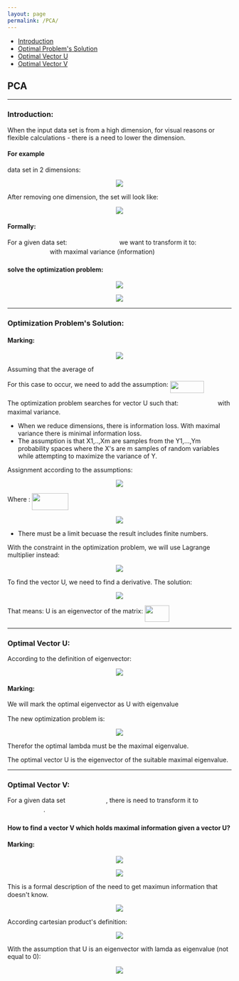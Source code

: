 ```yaml
---
layout: page
permalink: /PCA/
---
```


- [Introduction](#Introduction)
- [Optimal Problem's Solution](#Solution)
- [Optimal Vector U](#Vector)
- [Optimal Vector V](#VVector)


## PCA

<a name='Introduction'></a>

<hr />

### Introduction:

When the input data set is from a high dimension, for visual reasons or flexible calculations - there is a need to lower the dimension.

#### For example
data set in 2 dimensions:
<p align="center">
	<img src="/C096411/image/less9/Capture.JPG" align="middle">
</p>

After removing one dimension, the set will look like:
<p align="center">
	<img src="/C096411/image/less9/Capture1.JPG" align="middle">
</p>

#### Formally:
For a given data set: <img src="/C096411/image/less9/6.svg" align="middle" width="109.698pt" height="14.4258pt"/> we want to transform it to: <img src="/C096411/image/less9/7.svg" align="middle" width="91.2574pt" height="11.8887pt"/> with maximal variance (information)

#### solve the optimization problem:
<p align="center">
	<img src="/C096411/image/less9/8.svg" align="middle">
</p>

<p align="center">
	<img src="/C096411/image/less9/9.svg" align="middle">
</p>

<a name='Solution'></a>

<hr />

### Optimization Problem's Solution:

#### Marking:
<p align="center">
	<img src="/C096411/image/less9/11.svg" align="middle">
</p>

Assuming that the average of <img src="/C096411/image/less9/10.svg" align="middle" width="34.5905pt" height="11.2905pt"/>

For this case to occur, we need to add the assumption: <img src="/C096411/image/less9/13.svg" align="middle" width="76.04pt" height="27.0794pt"/>

The optimization problem searches for vector U such that: <img src="/C096411/image/less9/14.svg" align="middle" width="80.4241pt" height="11.8139pt"/> with maximal variance.

* When we reduce dimensions, there is information loss. With maximal variance there is minimal information loss.
* The assumption is that X1,..,Xm are samples from the Y1,...,Ym probability spaces where the X's are m samples of random variables while attempting to maximize the variance of Y.

Assignment according to the assumptions:

<p align="center">
	<img src="/C096411/image/less9/17.svg" align="middle">
</p>

Where : <img src="/C096411/image/less9/18.svg" align="middle" width="81.9934pt" height="38.7534pt"/>

<p align="center">
	<img src="/C096411/image/less9/19.svg" align="middle">
</p>

* There must be a limit becuase the result includes finite numbers.

With the constraint in the optimization problem, we will use Lagrange multiplier instead:

<p align="center">
	<img src="/C096411/image/less9/20.svg" align="middle">
</p>

To find the vector U, we need to find a derivative. The solution:

<p align="center">
	<img src="/C096411/image/less9/21.svg" align="middle">
</p>

That means: U is an eigenvector of the matrix: <img src="/C096411/image/less9/22.svg" align="middle" width="55.7858pt" height="36.3856pt"/>

<a name='Vector'></a>

<hr />

### Optimal Vector U:

According to the definition of eigenvector: 

<p align="center">
	<img src="/C096411/image/less9/23.svg" align="middle">
</p> 

#### Marking:
We will mark the optimal eigenvector as U with eigenvalue <img src="/C096411/image/less9/24.svg" align="middle" width="7.68736pt" height="9.34643pt"/>

The new optimization problem is:
<p align="center">
	<img src="/C096411/image/less9/25.svg" align="middle">
</p>

Therefor the optimal lambda must be the maximal eigenvalue.

The optimal vector U is the eigenvector of the suitable maximal eigenvalue.

<a name='VVector'></a>

<hr />

### Optimal Vector V:

For a given data set <img src="/C096411/image/less9/27.svg" align="middle" width="87.5006pt" height="14.4258pt"/>, there is need to transform it to <img src="/C096411/image/less9/28.svg" align="middle" width="80.997pt" height="13.9772pt"/>.

#### How to find a vector V which holds maximal information given a vector U?

#### Marking:
<p align="center">
	<img src="/C096411/image/less9/29.svg" align="middle">
</p>

<p align="center">
	<img src="/C096411/image/less9/30.svg" align="middle">
</p>

This is a formal description of the need to get maximun information that <img src="/C096411/image/less9/31.svg" align="middle" width="11.1924pt" height="8.41179pt"/> doesn't know.

<p align="center">
	<img src="/C096411/image/less9/32.svg" align="middle">
</p>

According cartesian product's definition:

<p align="center">
	<img src="/C096411/image/less9/33.svg" align="middle">
</p>

With the assumption that U is an eigenvector with lamda as eigenvalue (not equal to 0):

<p align="center">
	<img src="/C096411/image/less9/34.svg" align="middle">
</p>

